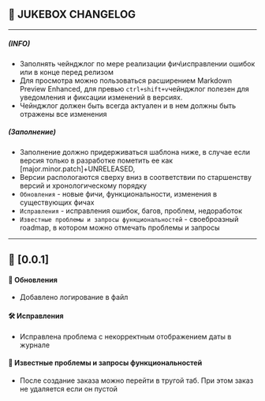 
## 📝 JUKEBOX CHANGELOG
---

##### (INFO)
* Заполнять чейнджлог по мере реализации фич\исправлении ошибок или в конце перед релизом
* Для просмотра можно пользоваться расширением Markdown Preview Enhanced, для превью ```ctrl+shift+v```чейнджлог полезен для уведомления и фиксации изменений в версиях.
* Чейнджлог должен быть всегда актуален и в нем должны быть отражены все изменения

##### (Заполнение)
* Заполнение должно придерживаться шаблона ниже, в случае если версия только в разработке 
пометить ее как [major.minor.patch]+UNRELEASED, 
* Версии распологаются сверху вниз в соответствии по старшенству версий и хронологическому порядку
* `Обновления` - новые фичи, функциональности, изменения в существующих фичах
* `Исправления` - исправления ошибок, багов, проблем, недоработок
* `Известные проблемы и запросы функциональностей` - своеброазный roadmap, в котором можно отмечать проблемы и запросы


---
## 📅 [0.0.1]

#### 🔄 Обновления
- Добавлено логирование в файл

#### 🛠️ Исправления
- Исправлена проблема с некорректным отображением даты в журнале

#### 🐞 Известные проблемы и запросы функциональностей
- После создание заказа можно перейти в тругой таб. При этом заказ не удаляется если он пустой